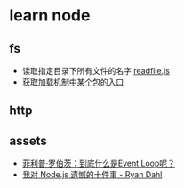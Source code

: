 # learn node

## fs

* 读取指定目录下所有文件的名字
[readfile.js](./code/readfile.js)
* [获取加载机制中某个包的入口](./code/test_package_entry/index.js)

## http

## assets
* [菲利普·罗伯茨：到底什么是Event Loop呢？](https://www.youtube.com/watch?v=8aGhZQkoFbQ)
* [我对 Node.js 遗憾的十件事 - Ryan Dahl](https://www.youtube.com/watch?v=M3BM9TB-8yA)
